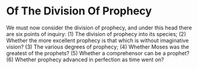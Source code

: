 # Of The Division Of Prophecy

We must now consider the division of prophecy, and under this head there are six points of inquiry:
(1) The division of prophecy into its species;
(2) Whether the more excellent prophecy is that which is without imaginative vision?
(3) The various degrees of prophecy;
(4) Whether Moses was the greatest of the prophets?
(5) Whether a comprehensor can be a prophet?
(6) Whether prophecy advanced in perfection as time went on?